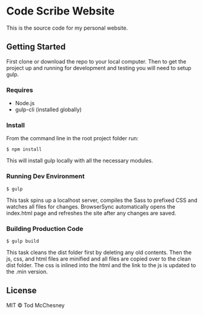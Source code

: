 # Code Scribe Website

This is the source code for my personal website.

## Getting Started

First clone or download the repo to your local computer. Then to get the
project up and running for development and testing you will need to
setup gulp.

### Requires
- Node.js
- gulp-cli (installed globally)

### Install
From the command line in the root project folder run:

```$ npm install```

This will install gulp locally with all the necessary modules.

### Running Dev Environment

```$ gulp```

This task spins up a localhost server, compiles the Sass to prefixed CSS
and watches all files for changes. BrowserSync automatically opens the
index.html page and refreshes the site after any changes are saved.

### Building Production Code

```$ gulp build```

This task cleans the dist folder first by deleting any old contents.
Then the js, css, and html files are minified and all files are copied
over to the clean dist folder. The css is inlined into the html and the link
to the js is updated to the .min version.

## License
MIT © Tod McChesney
